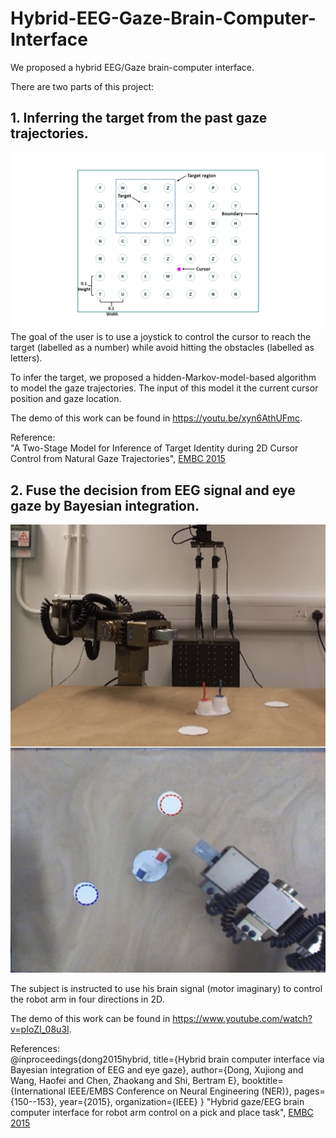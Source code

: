 # Hybrid-EEG-Gaze-Brain-Computer-Interface  
We proposed a hybrid EEG/Gaze brain-computer interface.

There are two parts of this project:
## 1. Inferring the target from the past gaze trajectories.  
  ![Task Description](https://raw.githubusercontent.com/czk32611/Hybrid-EEG-Gaze-Brain-Computer-Interface/master/Task%20description.PNG)
The goal of the user is to use a joystick to control the cursor to reach the target (labelled as a number) while avoid hitting the obstacles (labelled as letters).  
  
To infer the target, we proposed a hidden-Markov-model-based algorithm to model the gaze trajectories. The input of this model it the current cursor position and gaze location.  
  
The demo of this work can be found in https://youtu.be/xyn6AthUFmc.  
  
Reference:  
  "A Two-Stage Model for Inference of Target Identity during 2D Cursor Control from Natural Gaze Trajectories", [EMBC 2015](https://ieeexplore.ieee.org/document/7318402)

## 2. Fuse the decision from EEG signal and eye gaze by Bayesian integration.
![Hybrid System](https://raw.githubusercontent.com/czk32611/Hybrid-EEG-Gaze-Brain-Computer-Interface/master/Hybrid%20system.png)

The subject is instructed to use his brain signal (motor imaginary) to control the robot arm in four directions in 2D.
  
The demo of this work can be found in https://www.youtube.com/watch?v=pIoZI_08u3I.  

References:  
    @inproceedings{dong2015hybrid,
     title={Hybrid brain computer interface via Bayesian integration of EEG and eye gaze},
     author={Dong, Xujiong and Wang, Haofei and Chen, Zhaokang and Shi, Bertram E},
     booktitle={International IEEE/EMBS Conference on Neural Engineering (NER)},
     pages={150--153},
     year={2015},
     organization={IEEE}
     } 
  "Hybrid gaze/EEG brain computer interface for robot arm control on a pick and place task", [EMBC 2015](https://ieeexplore.ieee.org/abstract/document/7318649)
